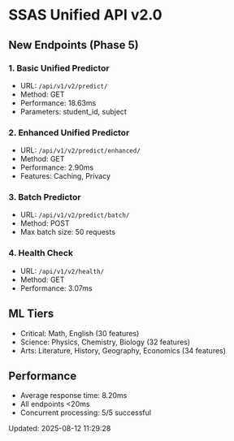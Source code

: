# SSAS Unified API v2.0

## New Endpoints (Phase 5)

### 1. Basic Unified Predictor
- URL: `/api/v1/v2/predict/`
- Method: GET
- Performance: 18.63ms
- Parameters: student_id, subject

### 2. Enhanced Unified Predictor  
- URL: `/api/v1/v2/predict/enhanced/`
- Method: GET
- Performance: 2.90ms
- Features: Caching, Privacy

### 3. Batch Predictor
- URL: `/api/v1/v2/predict/batch/`
- Method: POST
- Max batch size: 50 requests

### 4. Health Check
- URL: `/api/v1/v2/health/`
- Method: GET
- Performance: 3.07ms

## ML Tiers
- Critical: Math, English (30 features)
- Science: Physics, Chemistry, Biology (32 features)  
- Arts: Literature, History, Geography, Economics (34 features)

## Performance
- Average response time: 8.20ms
- All endpoints <20ms
- Concurrent processing: 5/5 successful

Updated: 2025-08-12 11:29:28
